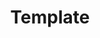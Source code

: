 ---
layout: home
title: Template
editLink: false
hero:
  name: VitePress
  text: Vite & Vue powered static site generator.
  tagline: Lorem ipsum...
  image:
    src: /logo.png
    alt: VitePress
  actions:
    - theme: brand
      text: Get Started
      link: /guide/what-is-vitepress
    - theme: alt
      text: View on GitHub
      link: https://github.com/vuejs/vitepress
features:
  - icon: 🛠️
    title: Simple and minimal, always
    details: Lorem ipsum...
  - icon: 😎
      # src: /cool-feature-icon.svg
    title: Another cool feature
    details: Lorem ipsum...
  - icon: 👻
      # dark: /dark-feature-icon.svg
      # light: /light-feature-icon.svg
    title: Another cool feature
    details: Lorem ipsum...
---